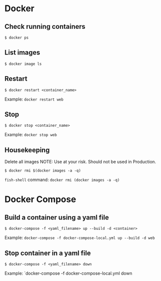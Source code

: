 # Docker

## Check running containers
```
$ docker ps
```

## List images
```
$ docker image ls
```

## Restart
```
$ docker restart <container_name>
```
Example:
`docker restart web`

## Stop
```
$ docker stop <container_name>
```
Example:
`docker stop web`


## Housekeeping
Delete all images
NOTE: Use at your risk. Should not be used in Production.
```
$ docker rmi $(docker images -a -q)
```
`fish-shell` command:
`docker rmi (docker images -a -q)`


# Docker Compose
## Build a container using a yaml file
```
$ docker-compose -f <yaml_filename> up --build -d <container>
```
Example:
`docker-compose -f docker-compose-local.yml up --build -d web`

## Stop container in a yaml file
```
$ docker-compose -f <yaml_filename> down
```
Example:
`docker-compose -f docker-compose-local.yml down




